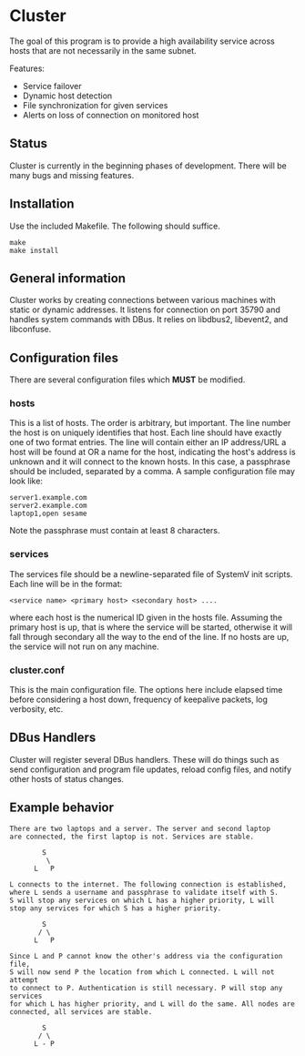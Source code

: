 # Cluster

The goal of this program is to provide a high availability service across 
hosts that are not necessarily in the same subnet.

Features:
 *  Service failover
 *  Dynamic host detection
 *  File synchronization for given services
 *  Alerts on loss of connection on monitored host

## Status
Cluster is currently in the beginning phases of development. There will
be many bugs and missing features.

## Installation
Use the included Makefile. The following should suffice.

```
make
make install
```

## General information
Cluster works by creating connections between various machines with
static or dynamic addresses. It listens for connection on port 35790
and handles system commands with DBus. It relies on libdbus2, libevent2,
and libconfuse.

## Configuration files
There are several configuration files which <b>MUST</b> be modified.

### hosts
This is a list of hosts. The order is arbitrary, but important. The
line number the host is on uniquely identifies that host. Each line
should have exactly one of two format entries. The line will contain
either an IP address/URL a host will be found at OR a name for the
host, indicating the host's address is unknown and it will connect
to the known hosts. In this case, a passphrase should be included,
separated by a comma. A sample configuration file may look like:
```
server1.example.com
server2.example.com
laptop1,open sesame
```
Note the passphrase must contain at least 8 characters.

### services
The services file should be a newline-separated file of SystemV
init scripts. Each line will be in the format:
```
<service name> <primary host> <secondary host> ....
```
where each host is the numerical ID given in the hosts file.
Assuming the primary host is up, that is where the service will
be started, otherwise it will fall through secondary all the way
to the end of the line. If no hosts are up, the service will not
run on any machine.

### cluster.conf
This is the main configuration file. The options here include
elapsed time before considering a host down, frequency of
keepalive packets, log verbosity, etc.

## DBus Handlers
Cluster will register several DBus handlers. These will do things
such as send configuration and program file updates, reload config
files, and notify other hosts of status changes.

## Example behavior
```
There are two laptops and a server. The server and second laptop
are connected, the first laptop is not. Services are stable.

        S
         \
      L   P

L connects to the internet. The following connection is established,
where L sends a username and passphrase to validate itself with S.
S will stop any services on which L has a higher priority, L will
stop any services for which S has a higher priority.

        S
       / \
      L   P

Since L and P cannot know the other's address via the configuration file,
S will now send P the location from which L connected. L will not attempt
to connect to P. Authentication is still necessary. P will stop any services
for which L has higher priority, and L will do the same. All nodes are
connected, all services are stable.

        S
       / \
      L - P
```

